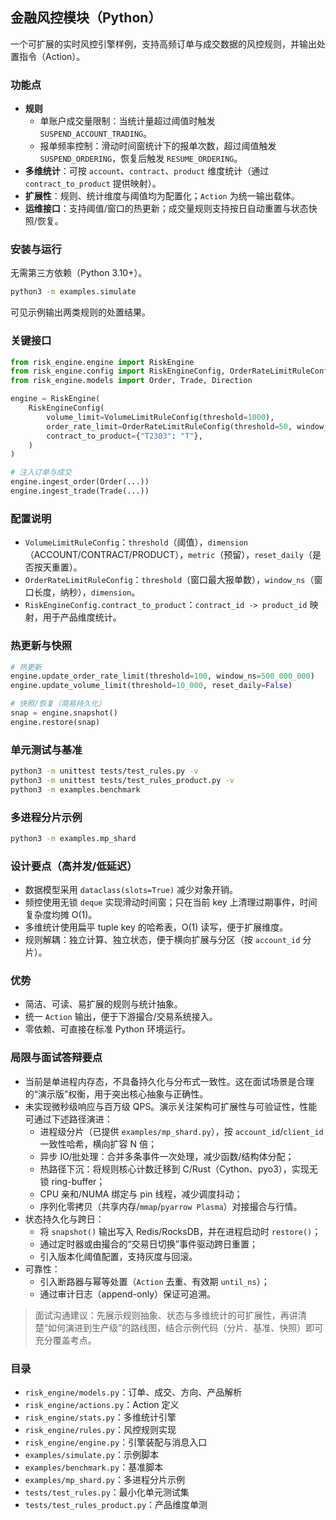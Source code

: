 ## 金融风控模块（Python）

一个可扩展的实时风控引擎样例，支持高频订单与成交数据的风控规则，并输出处置指令（Action）。

### 功能点
- **规则**
  - 单账户成交量限制：当统计量超过阈值时触发 `SUSPEND_ACCOUNT_TRADING`。
  - 报单频率控制：滑动时间窗统计下的报单次数，超过阈值触发 `SUSPEND_ORDERING`，恢复后触发 `RESUME_ORDERING`。
- **多维统计**：可按 `account`、`contract`、`product` 维度统计（通过 `contract_to_product` 提供映射）。
- **扩展性**：规则、统计维度与阈值均为配置化；`Action` 为统一输出载体。
- **运维接口**：支持阈值/窗口的热更新；成交量规则支持按日自动重置与状态快照/恢复。

### 安装与运行
无需第三方依赖（Python 3.10+）。

```bash
python3 -m examples.simulate
```

可见示例输出两类规则的处置结果。

### 关键接口
```python
from risk_engine.engine import RiskEngine
from risk_engine.config import RiskEngineConfig, OrderRateLimitRuleConfig, VolumeLimitRuleConfig
from risk_engine.models import Order, Trade, Direction

engine = RiskEngine(
    RiskEngineConfig(
        volume_limit=VolumeLimitRuleConfig(threshold=1000),
        order_rate_limit=OrderRateLimitRuleConfig(threshold=50, window_ns=1_000_000_000),
        contract_to_product={"T2303": "T"},
    )
)

# 注入订单与成交
engine.ingest_order(Order(...))
engine.ingest_trade(Trade(...))
```

### 配置说明
- `VolumeLimitRuleConfig`：`threshold`（阈值），`dimension`（ACCOUNT/CONTRACT/PRODUCT），`metric`（预留），`reset_daily`（是否按天重置）。
- `OrderRateLimitRuleConfig`：`threshold`（窗口最大报单数），`window_ns`（窗口长度，纳秒），`dimension`。
- `RiskEngineConfig.contract_to_product`：`contract_id -> product_id` 映射，用于产品维度统计。

### 热更新与快照
```python
# 热更新
engine.update_order_rate_limit(threshold=100, window_ns=500_000_000)
engine.update_volume_limit(threshold=10_000, reset_daily=False)

# 快照/恢复（简易持久化）
snap = engine.snapshot()
engine.restore(snap)
```

### 单元测试与基准
```bash
python3 -m unittest tests/test_rules.py -v
python3 -m unittest tests/test_rules_product.py -v
python3 -m examples.benchmark
```

### 多进程分片示例
```bash
python3 -m examples.mp_shard
```

### 设计要点（高并发/低延迟）
- 数据模型采用 `dataclass(slots=True)` 减少对象开销。
- 频控使用无锁 `deque` 实现滑动时间窗；只在当前 key 上清理过期事件，时间复杂度均摊 O(1)。
- 多维统计使用扁平 tuple key 的哈希表，O(1) 读写，便于扩展维度。
- 规则解耦：独立计算、独立状态，便于横向扩展与分区（按 `account_id` 分片）。

### 优势
- 简洁、可读、易扩展的规则与统计抽象。
- 统一 `Action` 输出，便于下游撮合/交易系统接入。
- 零依赖、可直接在标准 Python 环境运行。

### 局限与面试答辩要点
- 当前是单进程内存态，不具备持久化与分布式一致性。这在面试场景是合理的“演示版”权衡，用于突出核心抽象与正确性。
- 未实现微秒级响应与百万级 QPS。演示关注架构可扩展性与可验证性，性能可通过下述路径演进：
  - 进程级分片（已提供 `examples/mp_shard.py`），按 `account_id`/`client_id` 一致性哈希，横向扩容 N 倍；
  - 异步 IO/批处理：合并多条事件一次处理，减少函数/结构体分配；
  - 热路径下沉：将规则核⼼计数迁移到 C/Rust（Cython、pyo3），实现无锁 ring-buffer；
  - CPU 亲和/NUMA 绑定与 pin 线程，减少调度抖动；
  - 序列化零拷贝（共享内存/`mmap`/`pyarrow Plasma`）对接撮合与行情。
- 状态持久化与跨日：
  - 将 `snapshot()` 输出写入 Redis/RocksDB，并在进程启动时 `restore()`；
  - 通过定时器或由撮合的“交易日切换”事件驱动跨日重置；
  - 引入版本化阈值配置，支持灰度与回滚。
- 可靠性：
  - 引入断路器与幂等处置（`Action` 去重、有效期 `until_ns`）；
  - 通过审计日志（append-only）保证可追溯。

> 面试沟通建议：先展示规则抽象、状态与多维统计的可扩展性，再讲清楚“如何演进到生产级”的路线图，结合示例代码（分片、基准、快照）即可充分覆盖考点。

### 目录
- `risk_engine/models.py`：订单、成交、方向、产品解析
- `risk_engine/actions.py`：Action 定义
- `risk_engine/stats.py`：多维统计引擎
- `risk_engine/rules.py`：风控规则实现
- `risk_engine/engine.py`：引擎装配与消息入口
- `examples/simulate.py`：示例脚本
- `examples/benchmark.py`：基准脚本
- `examples/mp_shard.py`：多进程分片示例
- `tests/test_rules.py`：最小化单元测试集
- `tests/test_rules_product.py`：产品维度单测
